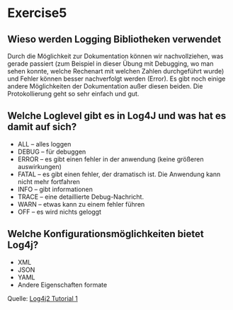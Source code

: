# Exercise5

## Wieso werden Logging Bibliotheken verwendet
Durch die Möglichkeit zur Dokumentation können wir nachvollziehen, was gerade passiert 
(zum Beispiel in dieser Übung mit Debugging, wo man sehen konnte, welche Rechenart mit 
welchen Zahlen durchgeführt wurde) und Fehler können besser nachverfolgt werden (Error). 
Es gibt noch einige andere Möglichkeiten der Dokumentation außer diesen beiden.
Die Protokollierung geht so sehr einfach und gut.

## Welche Loglevel gibt es in Log4J und was hat es damit auf sich?
- ALL – alles loggen
- DEBUG – für debuggen
- ERROR – es gibt einen fehler in der anwendung (keine größeren auswirkungen)
- FATAL – es gibt einen fehler, der dramatisch ist. Die Anwendung kann nicht mehr fortfahren
- INFO – gibt informationen
- TRACE – eine detaillierte Debug-Nachricht.
- WARN – etwas kann zu einem fehler führen
- OFF – es wird nichts geloggt

## Welche Konfigurationsmöglichkeiten bietet Log4j?
- XML
- JSON
- YAML
- Andere Eigenschaften formate

Quelle: [Log4j2 Tutorial 1](http://makeseleniumeasy.com/2021/03/11/log4j2-tutorial-1-introduction-to-apache-log4j2/)